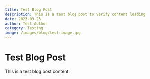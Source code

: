 ```yaml
---
title: Test Blog Post
description: This is a test blog post to verify content loading
date: 2023-03-25
author: Test Author
category: Testing
image: /images/blog/test-image.jpg
---
```


# Test Blog Post

This is a test blog post content.